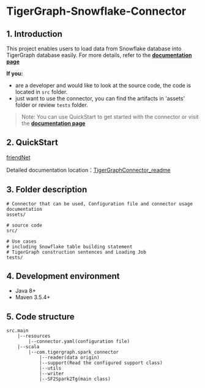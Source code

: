 # TigerGraph-Snowflake-Connector



## 1. Introduction

This project enables users to load data from Snowflake database into TigerGraph database easily. For more details, refer to the [**documentation page**](https://github.com/TigerGraph-DevLabs/TG-Snowflake-Connector/wiki/TigerGraph-Snowflake-Connector-Documentation)

**If you:**
* are a developer and would like to look at the source code, the code is located in `src` folder.
* just want to use the connector, you can find the artifacts in 'assets' folder or review `tests` folder.

> Note: You can use QuickStart to get started with the connector or visit the [**documentation page**](https://github.com/TigerGraph-DevLabs/TG-Snowflake-Connector/wiki/TigerGraph-Snowflake-Connector-Documentation)

## 2. QuickStart

[friendNet](./tests/README.md)

Detailed documentation location：[TigerGraphConnector_readme](./assets/TigerGraphConnector_readme.md)



## 3. Folder description

```shell
# Connector that can be used, Configuration file and connector usage documentation
assets/

# source code
src/

# Use cases
# including Snowflake table building statement
# TigerGraph construction sentences and Loading Job
tests/
```

## 4. Development environment

- Java 8+
- Maven 3.5.4+



## 5. Code structure

```
src.main
	|--resources
		|--connector.yaml(configuration file)
	|--scala
		|--com.tigergraph.spark_connector
			|--reader(data origin)
			|--support(Read the configured support class)
			|--utils
			|--writer
			|--SF2Spark2Tg(main class)
```

